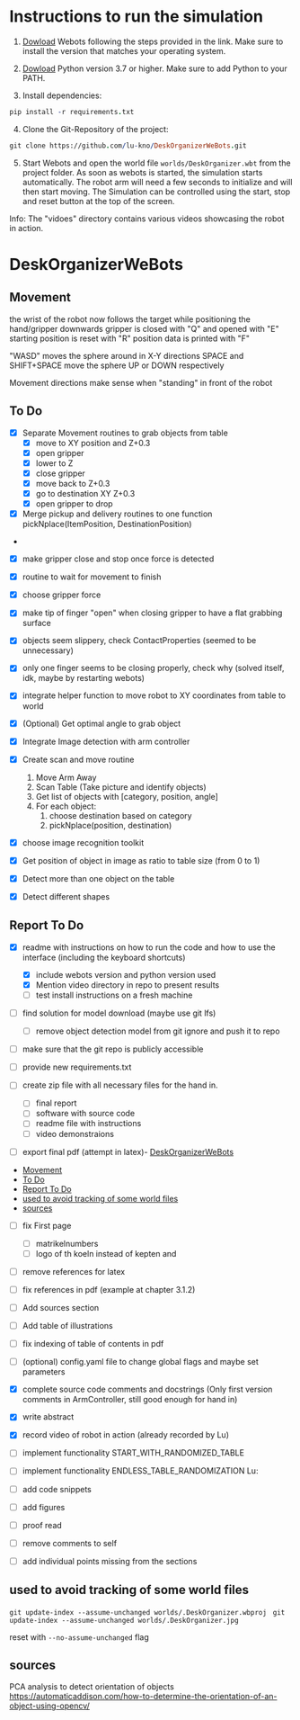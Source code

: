 # Instructions to run the simulation

1. [Dowload](https://cyberbotics.com/doc/guide/installation-procedure) Webots following the steps provided in the link. Make sure to install the version that matches your operating system.
   
2. [Dowload](https://www.python.org/downloads/) Python version 3.7 or higher. Make sure to add Python to your PATH.

3. Install dependencies:
   
  ```prolog
  pip install -r requirements.txt
  ```

4. Clone the Git-Repository of the project:

  ```prolog
  git clone https://github.com/lu-kno/DeskOrganizerWeBots.git
  ```
  
5. Start Webots and open the world file `worlds/DeskOrganizer.wbt` from the project folder. As soon as webots is started, the simulation starts automatically. The robot arm will need a few seconds to initialize and will then start moving. The Simulation can be controlled using the start, stop and reset button at the top of the screen.

Info: The "vidoes" directory contains various videos showcasing the robot in action.
# DeskOrganizerWeBots

## Movement

the wrist of the robot now follows the target while positioning the hand/gripper downwards
gripper is closed with "Q" and opened with "E"
starting position is reset with "R"
position data is printed with "F"

"WASD" moves the sphere around in X-Y directions
SPACE and SHIFT+SPACE move the sphere UP or DOWN respectively

Movement directions make sense when "standing" in front of the robot
 


## To Do

 - [X] Separate Movement routines to grab objects from table
   - [X] move to XY position and Z+0.3
   - [X] open gripper
   - [X] lower to Z
   - [X] close gripper
   - [X] move back to Z+0.3
   - [X] go to destination XY Z+0.3
   - [X] open gripper to drop
 - [X] Merge pickup and delivery routines to one function pickNplace(ItemPosition, DestinationPosition)
 - 
 - [X] make gripper close and stop once force is detected
 - [X] routine to wait for movement to finish
 - [X] choose gripper force
 - [X] make tip of finger "open" when closing gripper to have a flat grabbing surface
 - [X] objects seem slippery, check ContactProperties (seemed to be unnecessary)
 - [X] only one finger seems to be closing properly, check why (solved itself, idk, maybe by restarting webots)


 - [x] integrate helper function to move robot to XY coordinates from table to world
 - [x] (Optional) Get optimal angle to grab object
  
 - [x] Integrate Image detection with arm controller
 - [x] Create scan and move routine
    1. Move Arm Away 
    2. Scan Table (Take picture and identify objects)
    3. Get list of objects with [category, position, angle]
    4. For each object:
       1. choose destination based on category
       2. pickNplace(position, destination)

 - [X] choose image recognition toolkit
 - [x] Get position of object in image as ratio to table size (from 0 to 1)
 - [x] Detect more than one object on the table
 - [x] Detect different shapes



## Report To Do
  - [x] readme with instructions on how to run the code and how to use the interface (including the keyboard shortcuts) 
    - [x] include webots version and python version used
    - [x] Mention video directory in repo to present results
    - [ ] test install instructions on a fresh machine
  
  - [ ] find solution for model download (maybe use git lfs) 
      - [ ] remove object detection model from git ignore and push it to repo
  
  - [ ] make sure that the git repo is publicly accessible
  
  - [ ] provide new requirements.txt
  
  - [ ] create zip file with all necessary files for the hand in.
    - [ ] final report
    - [ ] software with source code
    - [ ] readme file with instructions
    - [ ] video demonstraions
  
  - [ ] export final pdf (attempt in latex)- [DeskOrganizerWeBots](#deskorganizerwebots)
  - [Movement](#movement)
  - [To Do](#to-do)
  - [Report To Do](#report-to-do)
  - [used to avoid tracking of some world files](#used-to-avoid-tracking-of-some-world-files)
  - [sources](#sources)
  - [ ] fix First page
    - [ ] matrikelnumbers
    - [ ] logo of th koeln instead of kepten and 
  - [ ] remove references for latex
  - [ ] fix references in pdf (example at chapter 3.1.2) 
  - [ ] Add sources section
  - [ ] Add table of illustrations
  - [ ] fix indexing of table of contents in pdf
  - [ ] (optional) config.yaml file to change global flags and maybe set parameters
  - [x] complete source code comments and docstrings (Only first version comments in ArmController, still good enough for hand in)
  - [x] write abstract 
  - [x] record video of robot in action (already recorded by Lu)

  - [ ] implement functionality START_WITH_RANDOMIZED_TABLE
  - [ ] implement functionality ENDLESS_TABLE_RANDOMIZATION
Lu:

- [ ] add code snippets
- [ ] add figures
- [ ] proof read
- [ ] remove comments to self
- [ ] add individual points missing from the sections

## used to avoid tracking of some world files

`git update-index --assume-unchanged worlds/.DeskOrganizer.wbproj `
`git update-index --assume-unchanged worlds/.DeskOrganizer.jpg `


reset with `--no-assume-unchanged` flag


## sources

PCA analysis to detect orientation of objects
https://automaticaddison.com/how-to-determine-the-orientation-of-an-object-using-opencv/